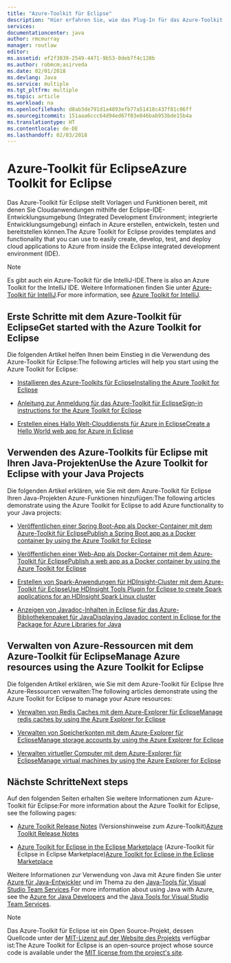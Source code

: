 ```yaml
---
title: "Azure-Toolkit für Eclipse"
description: "Hier erfahren Sie, wie das Plug-In für das Azure-Toolkit für Eclipse Sie beim Erstellen und Bereitstellen von Cloudanwendungen in Azure unterstützt."
services: 
documentationcenter: java
author: rmcmurray
manager: routlaw
editor: 
ms.assetid: ef2f3839-2549-4471-9b53-0deb7f4c128b
ms.author: robmcm;asirveda
ms.date: 02/01/2018
ms.devlang: Java
ms.service: multiple
ms.tgt_pltfrm: multiple
ms.topic: article
ms.workload: na
ms.openlocfilehash: d8ab3de791d1a4893efb77a51418c437f81c86ff
ms.sourcegitcommit: 151aaa6ccc64d94ed67f03e846bab953bde15b4a
ms.translationtype: HT
ms.contentlocale: de-DE
ms.lasthandoff: 02/03/2018
---
```

# <a name="azure-toolkit-for-eclipse"></a><span data-ttu-id="a865c-103">Azure-Toolkit für Eclipse</span><span class="sxs-lookup"><span data-stu-id="a865c-103">Azure Toolkit for Eclipse</span></span>

<span data-ttu-id="a865c-104">Das Azure-Toolkit für Eclipse stellt Vorlagen und Funktionen bereit, mit denen Sie Cloudanwendungen mithilfe der Eclipse-IDE-Entwicklungsumgebung (Integrated Development Environment; integrierte Entwicklungsumgebung) einfach in Azure erstellen, entwickeln, testen und bereitstellen können.</span><span class="sxs-lookup"><span data-stu-id="a865c-104">The Azure Toolkit for Eclipse provides templates and functionality that you can use to easily create, develop, test, and deploy cloud applications to Azure from inside the Eclipse integrated development environment (IDE).</span></span>

> [!NOTE]
> 
> <span data-ttu-id="a865c-105">Es gibt auch ein Azure-Toolkit für die IntelliJ-IDE.</span><span class="sxs-lookup"><span data-stu-id="a865c-105">There is also an Azure Toolkit for the IntelliJ IDE.</span></span> <span data-ttu-id="a865c-106">Weitere Informationen finden Sie unter [Azure-Toolkit für IntelliJ](../intellij/azure-toolkit-for-intellij.md).</span><span class="sxs-lookup"><span data-stu-id="a865c-106">For more information, see [Azure Toolkit for IntelliJ](../intellij/azure-toolkit-for-intellij.md).</span></span>
> 

## <a name="get-started-with-the-azure-toolkit-for-eclipse"></a><span data-ttu-id="a865c-107">Erste Schritte mit dem Azure-Toolkit für Eclipse</span><span class="sxs-lookup"><span data-stu-id="a865c-107">Get started with the Azure Toolkit for Eclipse</span></span>
<span data-ttu-id="a865c-108">Die folgenden Artikel helfen Ihnen beim Einstieg in die Verwendung des Azure-Toolkit für Eclipse:</span><span class="sxs-lookup"><span data-stu-id="a865c-108">The following articles will help you start using the Azure Toolkit for Eclipse:</span></span>

* [<span data-ttu-id="a865c-109">Installieren des Azure-Toolkits für Eclipse</span><span class="sxs-lookup"><span data-stu-id="a865c-109">Installing the Azure Toolkit for Eclipse</span></span>](azure-toolkit-for-eclipse-installation.md)

* [<span data-ttu-id="a865c-110">Anleitung zur Anmeldung für das Azure-Toolkit für Eclipse</span><span class="sxs-lookup"><span data-stu-id="a865c-110">Sign-in instructions for the Azure Toolkit for Eclipse</span></span>](azure-toolkit-for-eclipse-sign-in-instructions.md)

* [<span data-ttu-id="a865c-111">Erstellen eines Hallo Welt-Clouddiensts für Azure in Eclipse</span><span class="sxs-lookup"><span data-stu-id="a865c-111">Create a Hello World web app for Azure in Eclipse</span></span>](azure-toolkit-for-eclipse-create-hello-world-web-app.md)

## <a name="use-the-azure-toolkit-for-eclipse-with-your-java-projects"></a><span data-ttu-id="a865c-112">Verwenden des Azure-Toolkits für Eclipse mit Ihren Java-Projekten</span><span class="sxs-lookup"><span data-stu-id="a865c-112">Use the Azure Toolkit for Eclipse with your Java Projects</span></span>
<span data-ttu-id="a865c-113">Die folgenden Artikel erklären, wie Sie mit dem Azure-Toolkit für Eclipse Ihren Java-Projekten Azure-Funktionen hinzufügen:</span><span class="sxs-lookup"><span data-stu-id="a865c-113">The following articles demonstrate using the Azure Toolkit for Eclipse to add Azure functionality to your Java projects:</span></span>

* [<span data-ttu-id="a865c-114">Veröffentlichen einer Spring Boot-App als Docker-Container mit dem Azure-Toolkit für Eclipse</span><span class="sxs-lookup"><span data-stu-id="a865c-114">Publish a Spring Boot app as a Docker container by using the Azure Toolkit for Eclipse</span></span>](azure-toolkit-for-eclipse-publish-spring-boot-docker-app.md)

* [<span data-ttu-id="a865c-115">Veröffentlichen einer Web-App als Docker-Container mit dem Azure-Toolkit für Eclipse</span><span class="sxs-lookup"><span data-stu-id="a865c-115">Publish a web app as a Docker container by using the Azure Toolkit for Eclipse</span></span>](azure-toolkit-for-eclipse-publish-as-docker-container.md)

* [<span data-ttu-id="a865c-116">Erstellen von Spark-Anwendungen für HDInsight-Cluster mit dem Azure-Toolkit für Eclipse</span><span class="sxs-lookup"><span data-stu-id="a865c-116">Use HDInsight Tools Plugin for Eclipse to create Spark applications for an HDInsight Spark Linux cluster</span></span>](/azure/hdinsight/hdinsight-apache-spark-eclipse-tool-plugin)

* [<span data-ttu-id="a865c-117">Anzeigen von Javadoc-Inhalten in Eclipse für das Azure-Bibliothekenpaket für Java</span><span class="sxs-lookup"><span data-stu-id="a865c-117">Displaying Javadoc content in Eclipse for the Package for Azure Libraries for Java</span></span>](azure-toolkit-for-eclipse-displaying-javadoc-content-for-azure-libraries.md)

## <a name="manage-azure-resources-using-the-azure-toolkit-for-eclipse"></a><span data-ttu-id="a865c-118">Verwalten von Azure-Ressourcen mit dem Azure-Toolkit für Eclipse</span><span class="sxs-lookup"><span data-stu-id="a865c-118">Manage Azure resources using the Azure Toolkit for Eclipse</span></span>
<span data-ttu-id="a865c-119">Die folgenden Artikel erklären, wie Sie mit dem Azure-Toolkit für Eclipse Ihre Azure-Ressourcen verwalten:</span><span class="sxs-lookup"><span data-stu-id="a865c-119">The following articles demonstrate using the Azure Toolkit for Eclipse to manage your Azure resources:</span></span>

* [<span data-ttu-id="a865c-120">Verwalten von Redis Caches mit dem Azure-Explorer für Eclipse</span><span class="sxs-lookup"><span data-stu-id="a865c-120">Manage redis caches by using the Azure Explorer for Eclipse</span></span>](azure-toolkit-for-eclipse-managing-redis-caches-using-azure-explorer.md)

* [<span data-ttu-id="a865c-121">Verwalten von Speicherkonten mit dem Azure-Explorer für Eclipse</span><span class="sxs-lookup"><span data-stu-id="a865c-121">Manage storage accounts by using the Azure Explorer for Eclipse</span></span>](azure-toolkit-for-eclipse-managing-storage-accounts-using-azure-explorer.md)

* [<span data-ttu-id="a865c-122">Verwalten virtueller Computer mit dem Azure-Explorer für Eclipse</span><span class="sxs-lookup"><span data-stu-id="a865c-122">Manage virtual machines by using the Azure Explorer for Eclipse</span></span>](azure-toolkit-for-eclipse-managing-virtual-machines-using-azure-explorer.md)

## <a name="next-steps"></a><span data-ttu-id="a865c-123">Nächste Schritte</span><span class="sxs-lookup"><span data-stu-id="a865c-123">Next steps</span></span>

<span data-ttu-id="a865c-124">Auf den folgenden Seiten erhalten Sie weitere Informationen zum Azure-Toolkit für Eclipse:</span><span class="sxs-lookup"><span data-stu-id="a865c-124">For more information about the Azure Toolkit for Eclipse, see the following pages:</span></span>

* <span data-ttu-id="a865c-125">[Azure Toolkit Release Notes](https://github.com/Microsoft/azure-tools-for-java/releases) (Versionshinweise zum Azure-Toolkit)</span><span class="sxs-lookup"><span data-stu-id="a865c-125">[Azure Toolkit Release Notes](https://github.com/Microsoft/azure-tools-for-java/releases)</span></span>

* <span data-ttu-id="a865c-126">[Azure Toolkit for Eclipse in the Eclipse Marketplace](http://marketplace.eclipse.org/content/azure-toolkit-eclipse) (Azure-Toolkit für Eclipse in Eclipse Marketplace)</span><span class="sxs-lookup"><span data-stu-id="a865c-126">[Azure Toolkit for Eclipse in the Eclipse Marketplace](http://marketplace.eclipse.org/content/azure-toolkit-eclipse)</span></span>

<span data-ttu-id="a865c-127">Weitere Informationen zur Verwendung von Java mit Azure finden Sie unter [Azure für Java-Entwickler](https://docs.microsoft.com/java/azure/) und im Thema zu den [Java-Tools für Visual Studio Team Services](https://java.visualstudio.com/).</span><span class="sxs-lookup"><span data-stu-id="a865c-127">For more information about using Java with Azure, see the [Azure for Java Developers](https://docs.microsoft.com/java/azure/) and the [Java Tools for Visual Studio Team Services](https://java.visualstudio.com/).</span></span>

<!-- [!INCLUDE [azure-toolkit-for-eclipse-additional-resources](../includes/azure-toolkit-for-eclipse-additional-resources.md)] -->

> [!NOTE]
> 
> <span data-ttu-id="a865c-128">Das Azure-Toolkit für Eclipse ist ein Open Source-Projekt, dessen Quellcode unter der [MIT-Lizenz auf der Website des Projekts](https://github.com/microsoft/azure-tools-for-java) verfügbar ist:</span><span class="sxs-lookup"><span data-stu-id="a865c-128">The Azure Toolkit for Eclipse is an open-source project whose source code is available under the [MIT license from the project's site](https://github.com/microsoft/azure-tools-for-java).</span></span>
> 

<!-- URL List -->

[Azure for Java Developers]: https://docs.microsoft.com/java/azure
[Java Tools for Visual Studio Team Services]: https://java.visualstudio.com/

<!-- Temporarily Deprecated URLs -->

<!-- [Deploying large deployments](azure-toolkit-for-eclipse-deploying-large-deployments.md) -->
<!-- [How to Maintain Session Data with Session Affinity]: http://go.microsoft.com/fwlink/?LinkID=699539 -->
<!-- [How to Use Co-located Caching]: http://go.microsoft.com/fwlink/?LinkID=699542 -->
<!-- [How to Use Dedicated Caching]: http://go.microsoft.com/fwlink/?LinkID=699543 -->
<!-- [How to Use JMS with AMQP 1.0 in Azure with Eclipse]: http://go.microsoft.com/fwlink/?LinkID=699544 -->
<!-- [How to Use SSL Offloading]: http://go.microsoft.com/fwlink/?LinkID=699545 -->
<!-- [SSL Offloading]: http://go.microsoft.com/fwlink/?LinkID=699549 -->
<!-- [Using the Azure Service Runtime Library in JSP]: http://go.microsoft.com/fwlink/?LinkID=699551 -->
<!-- [How to Authenticate Web Users with Azure Access Control Service Using Eclipse]: /azure/active-directory/active-directory-java-authenticate-users-access-control-eclipse.md -->
<!-- [Debug a Java Web App on Azure in Eclipse]: /azure/app-service-web/app-service-web-debug-java-web-app-in-eclipse.md -->
<!-- [Debugging Azure Applications in Eclipse]: azure-toolkit-for-eclipse-debugging-azure-applications.md -->

<!-- Legacy MSDN URL = https://msdn.microsoft.com/library/azure/hh694271.aspx -->
